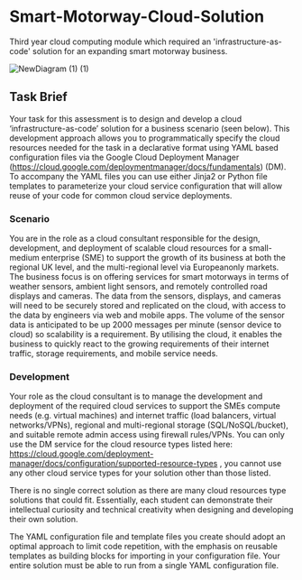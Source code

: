 # Smart-Motorway-Cloud-Solution
Third year cloud computing module which required an 'infrastructure-as-code' solution for an expanding smart motorway business.

![NewDiagram (1) (1)](https://user-images.githubusercontent.com/32711675/128641199-2f3bc39f-9068-40b4-83c9-dc6d8dbb49dc.png)

## Task Brief
Your task for this assessment is to design and develop a cloud ‘infrastructure-as-code’ solution for a business scenario (seen below). This development approach allows you to programmatically specify the cloud resources needed for the task in a declarative format using YAML based configuration files via the Google Cloud Deployment Manager (https://cloud.google.com/deploymentmanager/docs/fundamentals) (DM). To accompany the YAML files you can use either Jinja2 or Python file templates to parameterize your cloud service configuration that will allow reuse of your code for common cloud service deployments.

### Scenario
You are in the role as a cloud consultant responsible for the design, development, and deployment of scalable cloud resources for a small-medium enterprise (SME) to support the
growth of its business at both the regional UK level, and the multi-regional level via Europeanonly markets. The business focus is on offering services for smart motorways in terms of weather sensors, ambient light sensors, and remotely controlled road displays and cameras. The data from the sensors, displays, and cameras will need to be securely stored and replicated on the cloud, with access to the data by engineers via web and mobile apps. The volume of the sensor data is anticipated to be up 2000 messages per minute (sensor device to cloud) so scalability is a requirement. By utilising the cloud, it enables the business to quickly react to the growing requirements of their internet traffic, storage requirements, and mobile service needs.

### Development
Your role as the cloud consultant is to manage the development and deployment of the required cloud services to support the SMEs compute needs (e.g. virtual machines) and internet traffic (load balancers, virtual networks/VPNs), regional and multi-regional storage (SQL/NoSQL/bucket), and suitable remote admin access using firewall rules/VPNs. 
You can only use the DM service for the cloud resource types listed here: https://cloud.google.com/deployment-manager/docs/configuration/supported-resource-types ,
you cannot use any other cloud service types for your solution other than those listed.

There is no single correct solution as there are many cloud resources type solutions that could fit. Essentially, each student can demonstrate their intellectual curiosity and technical creativity when designing and developing their own solution.

The YAML configuration file and template files you create should adopt an optimal approach to limit code repetition, with the emphasis on reusable templates as building blocks for importing in your configuration file. Your entire solution must be able to run from a single YAML configuration file.

